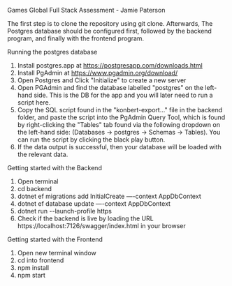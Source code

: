 Games Global Full Stack Assessment - Jamie Paterson

The first step is to clone the repository using git clone. Afterwards, The Postgres database should be configured first, followed by the backend program, and finally with the frontend program.

Running the postgres database
1) Install postgres.app at https://postgresapp.com/downloads.html
2) Install PgAdmin at https://www.pgadmin.org/download/
3) Open Postgres and Click "Initialize" to create a new server
4) Open PGAdmin and find the database labelled "postgres" on the left-hand side. This is the DB for the app and you will later need to run a script here.
5) Copy the SQL script found in the "konbert-export..." file in the backend folder, and paste the script into the PgAdmin Query Tool, which is found by right-clicking the "Tables" tab found via the following dropdown on the left-hand side: (Databases -> postgres -> Schemas -> Tables). You can run the script by clicking the black play button.
6) If the data output is successful, then your database will be loaded with the relevant data.

Getting started with the Backend 
1) Open terminal
2) cd backend
3) dotnet ef migrations add InitialCreate —-context AppDbContext
4) dotnet ef database update —-context AppDbContext
5) dotnet run --launch-profile https
6) Check if the backend is live by loading the URL https://localhost:7126/swagger/index.html in your browser

Getting started with the Frontend
1) Open new terminal window
2) cd into frontend
3) npm install
4) npm start
